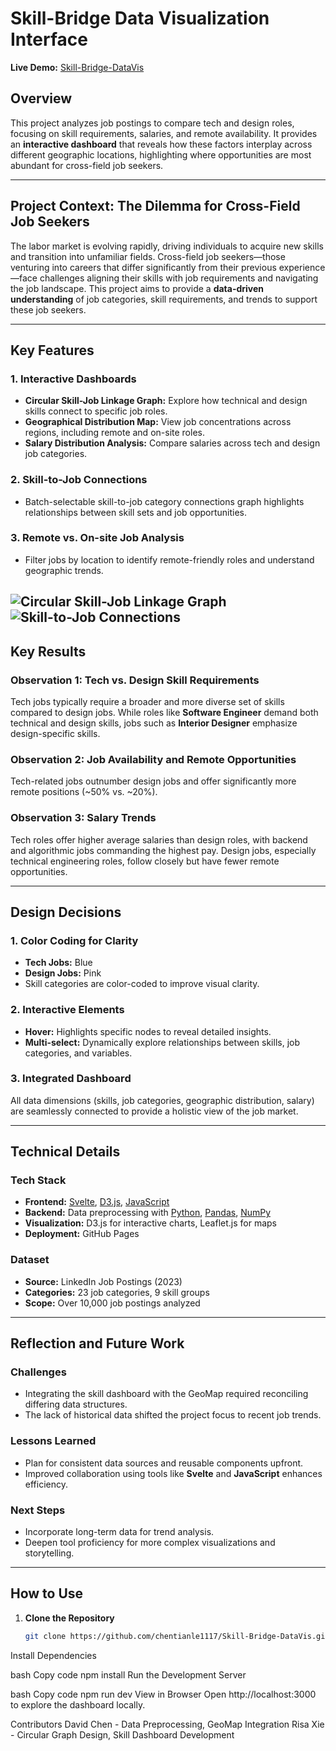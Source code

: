 # Skill-Bridge Data Visualization Interface

**Live Demo:** [Skill-Bridge-DataVis](https://chentianle1117.github.io/Skill-Bridge-DataVis/)

## Overview

This project analyzes job postings to compare tech and design roles, focusing on skill requirements, salaries, and remote availability. It provides an **interactive dashboard** that reveals how these factors interplay across different geographic locations, highlighting where opportunities are most abundant for cross-field job seekers.

---

## Project Context: The Dilemma for Cross-Field Job Seekers

The labor market is evolving rapidly, driving individuals to acquire new skills and transition into unfamiliar fields. Cross-field job seekers—those venturing into careers that differ significantly from their previous experience—face challenges aligning their skills with job requirements and navigating the job landscape. This project aims to provide a **data-driven understanding** of job categories, skill requirements, and trends to support these job seekers.

---

## Key Features

### 1. **Interactive Dashboards**
- **Circular Skill-Job Linkage Graph:** Explore how technical and design skills connect to specific job roles.  
- **Geographical Distribution Map:** View job concentrations across regions, including remote and on-site roles.  
- **Salary Distribution Analysis:** Compare salaries across tech and design job categories.  
### 2. **Skill-to-Job Connections**
- Batch-selectable skill-to-job category connections graph highlights relationships between skill sets and job opportunities.  
### 3. **Remote vs. On-site Job Analysis**
- Filter jobs by location to identify remote-friendly roles and understand geographic trends.

![Circular Skill-Job Linkage Graph](https://assets.super.so/5a67847d-7eb5-43aa-9a41-ef8da32c4c16/images/e3ddaf73-0c56-4cfb-be3f-4aef65f5b513/Untitled-video-_12__1.gif?w=706.3333740234375)
![Skill-to-Job Connections](path-to-skill-job-graph-image)
---

## Key Results

### Observation 1: Tech vs. Design Skill Requirements
Tech jobs typically require a broader and more diverse set of skills compared to design jobs. While roles like **Software Engineer** demand both technical and design skills, jobs such as **Interior Designer** emphasize design-specific skills.

### Observation 2: Job Availability and Remote Opportunities
Tech-related jobs outnumber design jobs and offer significantly more remote positions (~50% vs. ~20%).

### Observation 3: Salary Trends
Tech roles offer higher average salaries than design roles, with backend and algorithmic jobs commanding the highest pay. Design jobs, especially technical engineering roles, follow closely but have fewer remote opportunities.

---

## Design Decisions

### 1. **Color Coding for Clarity**
- **Tech Jobs:** Blue  
- **Design Jobs:** Pink  
- Skill categories are color-coded to improve visual clarity.

### 2. **Interactive Elements**
- **Hover:** Highlights specific nodes to reveal detailed insights.  
- **Multi-select:** Dynamically explore relationships between skills, job categories, and variables.

### 3. **Integrated Dashboard**
All data dimensions (skills, job categories, geographic distribution, salary) are seamlessly connected to provide a holistic view of the job market.

---

## Technical Details

### Tech Stack
- **Frontend:** [Svelte](https://svelte.dev/), [D3.js](https://d3js.org/), [JavaScript](https://www.javascript.com/)
- **Backend:** Data preprocessing with [Python](https://www.python.org/), [Pandas](https://pandas.pydata.org/), [NumPy](https://numpy.org/)
- **Visualization:** D3.js for interactive charts, Leaflet.js for maps
- **Deployment:** GitHub Pages

### Dataset
- **Source:** LinkedIn Job Postings (2023)  
- **Categories:** 23 job categories, 9 skill groups  
- **Scope:** Over 10,000 job postings analyzed

---

## Reflection and Future Work

### Challenges
- Integrating the skill dashboard with the GeoMap required reconciling differing data structures.  
- The lack of historical data shifted the project focus to recent job trends.

### Lessons Learned
- Plan for consistent data sources and reusable components upfront.  
- Improved collaboration using tools like **Svelte** and **JavaScript** enhances efficiency.

### Next Steps
- Incorporate long-term data for trend analysis.  
- Deepen tool proficiency for more complex visualizations and storytelling.

---

## How to Use

1. **Clone the Repository**
   ```bash
   git clone https://github.com/chentianle1117/Skill-Bridge-DataVis.git
Install Dependencies

bash
Copy code
npm install
Run the Development Server

bash
Copy code
npm run dev
View in Browser Open http://localhost:3000 to explore the dashboard locally.

Contributors
David Chen - Data Preprocessing, GeoMap Integration
Risa Xie - Circular Graph Design, Skill Dashboard Development
